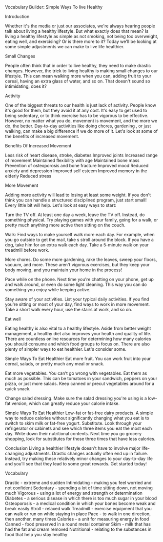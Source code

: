 
Vocabulary Builder: Simple Ways To live Healthy

Introduction

Whether it's the media or just our associates, we're always hearing people talk about living a healthy lifestyle. But what exactly does that mean? Is living a healthy lifestyle as simple as not smoking, not being too overweight, eating well, and exercising? Or is there more to it? Today we'll be looking at some simple adjustments we can make to live life healthier.

Small Changes

People often think that in order to live healthy, they need to make drastic changes. However, the trick to living healthy is making small changes to our lifestyle. This can mean walking more when you can, adding fruit to your cereal, having an extra glass of water, and so on. That doesn't sound so intimidating, does it?

Activity

One of the biggest threats to our health is just lack of activity. People know it's good for them, but they avoid it at any cost. It's easy to get used to being sedentary, or to think exercise has to be vigorous to be effective. However, no matter what you do, movement is movement, and the more we do, the better. Day-to-day activities like doing chores, gardening , or just walking, can make a big difference if we do more of it. Let's look at some of the benefits of increased movement.

Benefits Of Increased Movement

Less risk of heart disease, stroke, diabetes
Improved joints
Increased range of movement
Maintained flexibility with age 
Maintained bone mass
Prevention of osteoporosis and bone fracture
Improved mood
Reduced anxiety and depression
Improved self esteem
Improved memory in the elderly
Reduced stress

More Movement

Adding more activity will lead to losing at least some weight. If you don't think you can handle a structured disciplined program, just start small! Every little bit will help. Let's look at easy ways to start:

Turn the TV off. At least one day a week, leave the TV off. Instead, do something physical. Try playing games with your family, going for a walk, or pretty much anything more active then sitting on the couch.

Walk: Find ways to make yourself walk more each day. For example, when you go outside to get the mail, take s stroll around the block. If you have a dog, take him for an extra walk each day. Take a 5-minute walk on your treadmill before work.

More chores. Do some more gardening, rake the leaves, sweep your floors, vacuum, and more. These aren't vigorous exercises, but they keep your body moving, and you maintain your home in the process!

Pace while on the phone. Next time you're chatting on your phone, get up and walk around, or even do some light cleaning. This way you can do something you enjoy while keeping active.

Stay aware of your activities. List your typical daily activities. If you find you're sitting or most of your day, find ways to work in more movement. Take a short walk every hour, use the stairs at work, and so on.

Eat well

Eating healthy is also vital to a healthy lifestyle. Aside from better weight management, a healthy diet also improves your health and quality of life. There are countless online resources for determining how many calories you should consume and which food groups to focus on. There are also plenty of simpler ways to eat healthier. Let's consider some.

Simple Ways To Eat Healthier
Eat more fruit. You can work fruit into your cereal, salads, or pretty much any meal or snack.

Eat more vegetables. You can't go wrong with vegetables. Eat them as much as possible. This can be tomatoes in your sandwich, peppers on your pizza, or just more salads. Keep canned or precut vegetables around for a quick snack.

Change salad dressing. Make sure the salad dressing you're using is a low-fat version, which can greatly reduce your calorie intake.

Simple Ways To Eat Healthier
Low-fat or fat-free dairy products. A simple way to reduce calories without significantly changing what you eat is to switch to skim milk or fat-free yogurt.
Substitute. Look through your refrigerator or cabinets and see which three items you eat the most each day. Write down their nutritional contents. Next time you go grocery shopping, look for substitutes for those three times that have less calories.

Conclusion
Living a healthier lifestyle doesn't have to involve major life-changing adjustments. Drastic changes actually often end up in failure. Instead, try making these relatively minor changes to your day-to-day life and you'll see that they lead to some great rewards. Get started today!

Vocabulary

Drastic - extreme and sudden
Intimidating - making you feel worried and not confident
Sedentary - spending a lot of time sitting down, not moving much
Vigorous - using a lot of energy and strength or determination
Diabetes - a serious disease in which there is too much sugar in your blood
Osteoporosis - a medical condition in which your bones become weak and break easily
Stroll - relaxed walk
Treadmill - exercise equipment that you can walk or run on while staying in place 
Pace - to walk in one direction, then another, many times
Calories - a unit for measuring energy in food
Canned - food preserved in a round metal container
Skim - milk that has had the fat and cream removed
Nutritional - relating to the substances in food that help you stay healthy







